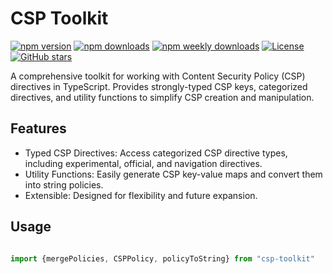 # CSP Toolkit

<!-- BEGIN BADGES -->
[![npm version](https://img.shields.io/npm/v/csp-toolkit)](https://www.npmjs.com/package/csp-toolkit)
[![npm downloads](https://img.shields.io/npm/dt/csp-toolkit)](https://www.npmjs.com/package/csp-toolkit)
[![npm weekly downloads](https://img.shields.io/npm/dw/csp-toolkit)](https://www.npmjs.com/package/csp-toolkit)
[![License](https://img.shields.io/npm/l/csp-toolkit)](https://github.com/RockiRider/csp/blob/main/LICENSE)
[![GitHub stars](https://img.shields.io/github/stars/RockiRider/csp?style=social)](https://github.com/RockiRider/csp)
<!-- END BADGES -->

A comprehensive toolkit for working with Content Security Policy (CSP) directives in TypeScript. Provides strongly-typed CSP keys, categorized directives, and utility functions to simplify CSP creation and manipulation.

## Features

- Typed CSP Directives: Access categorized CSP directive types, including experimental, official, and navigation directives.
- Utility Functions: Easily generate CSP key-value maps and convert them into string policies.
- Extensible: Designed for flexibility and future expansion.

## Usage

```ts

import {mergePolicies, CSPPolicy, policyToString} from "csp-toolkit"

```
